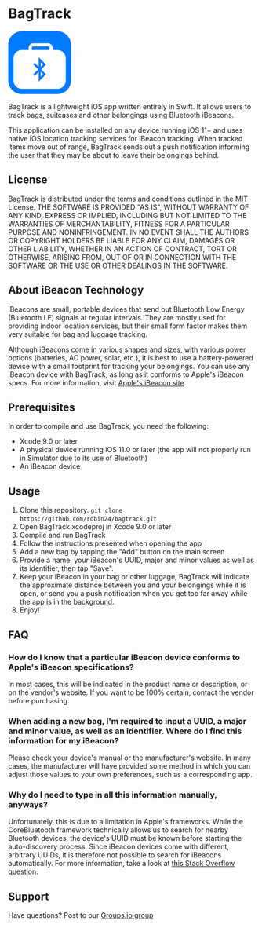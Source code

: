# BagTrack

<img src=".github/AppIcon-256.png" alt="App Icon" width=128 />

BagTrack is a lightweight iOS app written entirely in Swift. It allows users to track bags, suitcases and other belongings using Bluetooth iBeacons.

This application can be installed on any device running iOS 11+ and uses native iOS location tracking services for iBeacon tracking.
When tracked items move out of range, BagTrack sends out a push notification informing the user that they may be about to leave their belongings behind.

## License

BagTrack is distributed under the terms and conditions outlined in the MIT License.
THE SOFTWARE IS PROVIDED "AS IS", WITHOUT WARRANTY OF ANY KIND, EXPRESS OR
IMPLIED, INCLUDING BUT NOT LIMITED TO THE WARRANTIES OF MERCHANTABILITY,
FITNESS FOR A PARTICULAR PURPOSE AND NONINFRINGEMENT. IN NO EVENT SHALL THE
AUTHORS OR COPYRIGHT HOLDERS BE LIABLE FOR ANY CLAIM, DAMAGES OR OTHER
LIABILITY, WHETHER IN AN ACTION OF CONTRACT, TORT OR OTHERWISE, ARISING FROM,
OUT OF OR IN CONNECTION WITH THE SOFTWARE OR THE USE OR OTHER DEALINGS IN THE
SOFTWARE.

## About iBeacon Technology

iBeacons are small, portable devices that send out Bluetooth Low Energy (Bluetooth LE) signals at regular intervals.
They are mostly used for providing indoor location services, but their small form factor makes them very suitable for bag and luggage tracking.

Although iBeacons come in various shapes and sizes, with various power options (batteries, AC power, solar, etc.), it is best to use a battery-powered device with a small footprint for tracking your belongings.
You can use any iBeacon device with BagTrack, as long as it conforms to Apple's iBeacon specs. For more information, visit [Apple's iBeacon site](https://developer.apple.com/ibeacon/).

## Prerequisites

In order to compile and use BagTrack, you need the following:
* Xcode 9.0 or later
* A physical device running iOS 11.0 or later (the app will not properly run in Simulator due to its use of Bluetooth)
* An iBeacon device

## Usage

1. Clone this repository.
`git clone https://github.com/robin24/bagtrack.git`
2. Open BagTrack.xcodeproj in Xcode 9.0 or later
3. Compile and run BagTrack
4. Follow the instructions presented when opening the app
5. Add a new bag by tapping the "Add" button on the main screen
6. Provide a name, your iBeacon's UUID, major and minor values as well as its identifier, then tap "Save".
7. Keep your iBeacon in your bag or other luggage, BagTrack will indicate the approximate distance between you and your belongings while it is open, or send you a push notification when you get too far away while the app is in the background.
8. Enjoy!

## FAQ

### How do I know that a particular iBeacon device conforms to Apple's iBeacon specifications?

In most cases, this will be indicated in the product name or description, or on the vendor's website. If you want to be 100% certain, contact the vendor before purchasing.

### When adding a new bag, I'm required to input a UUID, a major and minor value, as well as an identifier. Where do I find this information for my iBeacon?

Please check your device's manual or the manufacturer's website. In many cases, the manufacturer will have provided some method in which you can adjust those values to your own preferences, such as a corresponding app.

### Why do I need to type in all this information manually, anyways?

Unfortunately, this is due to a limitation in Apple's frameworks.
While the CoreBluetooth framework technically allows us to search for nearby Bluetooth devices, the device's UUID must be known before starting the auto-discovery process. Since iBeacon devices come with different, arbitrary UUIDs, it is therefore not possible to search for iBeacons automatically. For more information, take a look at [this Stack Overflow question](https://stackoverflow.com/questions/18784285/search-for-all-ibeacons-and-not-just-with-specific-uuid).

## Support

Have questions?
Post to our [Groups.io group](https://groups.io/g/bagtrack-users)